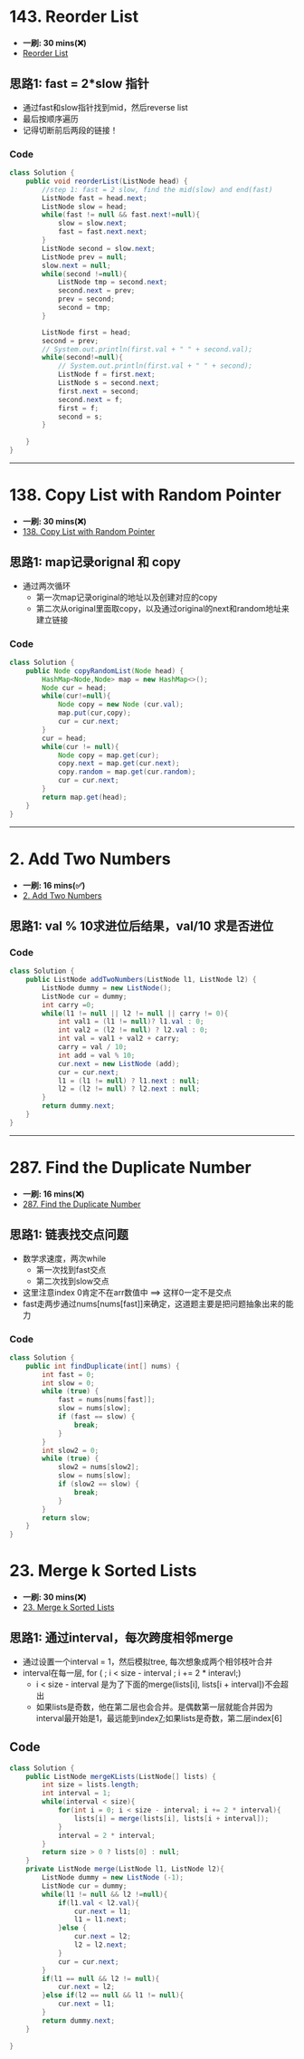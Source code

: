 # 143. Reorder List
*  **一刷: 30 mins(❌)**
* [Reorder List](https://leetcode.com/problems/reorder-list/)
## 思路1: fast = 2*slow 指针
* 通过fast和slow指针找到mid，然后reverse list
* 最后按顺序遍历
* 记得切断前后两段的链接！
### Code
```java
class Solution {
    public void reorderList(ListNode head) {
        //step 1: fast = 2 slow, find the mid(slow) and end(fast)
        ListNode fast = head.next;
        ListNode slow = head;
        while(fast != null && fast.next!=null){
            slow = slow.next;
            fast = fast.next.next;
        }
        ListNode second = slow.next;
        ListNode prev = null;
        slow.next = null;
        while(second !=null){
            ListNode tmp = second.next;
            second.next = prev;
            prev = second;
            second = tmp;
        }

        ListNode first = head;
        second = prev;
        // System.out.println(first.val + " " + second.val);
        while(second!=null){
            // System.out.println(first.val + " " + second);
            ListNode f = first.next;
            ListNode s = second.next;
            first.next = second;
            second.next = f;
            first = f;
            second = s;
        }
        
    }
}
```
***
# 138. Copy List with Random Pointer
*  **一刷: 30 mins(❌)**
* [138. Copy List with Random Pointer](https://leetcode.com/problems/copy-list-with-random-pointer/)

## 思路1: map记录orignal 和 copy
* 通过两次循环
  * 第一次map记录original的地址以及创建对应的copy
  * 第二次从original里面取copy，以及通过original的next和random地址来建立链接

### Code
```java
class Solution {
    public Node copyRandomList(Node head) {
        HashMap<Node,Node> map = new HashMap<>();
        Node cur = head;
        while(cur!=null){
            Node copy = new Node (cur.val);
            map.put(cur,copy);
            cur = cur.next;
        }
        cur = head;
        while(cur != null){
            Node copy = map.get(cur);
            copy.next = map.get(cur.next);
            copy.random = map.get(cur.random);
            cur = cur.next;
        }
        return map.get(head);
    }
}
```
***
# 2. Add Two Numbers
*  **一刷: 16 mins(✅)**
* [2. Add Two Numbers](https://leetcode.com/problems/add-two-numbers/)
## 思路1: val % 10求进位后结果，val/10 求是否进位
### Code
```java
class Solution {
    public ListNode addTwoNumbers(ListNode l1, ListNode l2) {
        ListNode dummy = new ListNode();
        ListNode cur = dummy;
        int carry =0;
        while(l1 != null || l2 != null || carry != 0){
            int val1 = (l1 != null)? l1.val : 0;
            int val2 = (l2 != null) ? l2.val : 0;
            int val = val1 + val2 + carry;
            carry = val / 10;
            int add = val % 10;
            cur.next = new ListNode (add);
            cur = cur.next;
            l1 = (l1 != null) ? l1.next : null;
            l2 = (l2 != null) ? l2.next : null;
        }
        return dummy.next;
    }
}
```
***
# 287. Find the Duplicate Number
*  **一刷: 16 mins(❌)**
* [287. Find the Duplicate Number](https://leetcode.com/problems/find-the-duplicate-number/)

## 思路1: 链表找交点问题
* 数学求速度，两次while
  * 第一次找到fast交点
  * 第二次找到slow交点
* 这里注意index 0肯定不在arr数值中 ==> 这样0一定不是交点
* fast走两步通过nums[nums[fast]]来确定，这道题主要是把问题抽象出来的能力

### Code
```java
class Solution {
    public int findDuplicate(int[] nums) {
        int fast = 0;
        int slow = 0;
        while (true) {
            fast = nums[nums[fast]];
            slow = nums[slow];
            if (fast == slow) {
                break;
            }
        }
        int slow2 = 0;
        while (true) {
            slow2 = nums[slow2];
            slow = nums[slow];
            if (slow2 == slow) {
                break;
            }
        }
        return slow;
    }
}
```
# 23. Merge k Sorted Lists
*  **一刷: 30 mins(❌)**
* [23. Merge k Sorted Lists](https://leetcode.com/problems/merge-k-sorted-lists/)
## 思路1: 通过interval，每次跨度相邻merge
* 通过设置一个interval = 1，然后模拟tree, 每次想象成两个相邻枝叶合并
* interval在每一层, for ( ; i < size - interval ; i += 2 * interavl;)
  * i < size - interval 是为了下面的merge(lists[i], lists[i + interval])不会超出
  * 如果lists是奇数，他在第二层也会合并。是偶数第一层就能合并因为interval最开始是1，最远能到index[7](也就是奇数);如果lists是奇数，第二层index[6]

## Code
```java
class Solution {
    public ListNode mergeKLists(ListNode[] lists) {
        int size = lists.length;
        int interval = 1;
        while(interval < size){
            for(int i = 0; i < size - interval; i += 2 * interval){
                lists[i] = merge(lists[i], lists[i + interval]);
            }
            interval = 2 * interval;
        }
        return size > 0 ? lists[0] : null;
    }
    private ListNode merge(ListNode l1, ListNode l2){
        ListNode dummy = new ListNode (-1);
        ListNode cur = dummy;
        while(l1 != null && l2 !=null){
            if(l1.val < l2.val){
                cur.next = l1;
                l1 = l1.next;
            }else {
                cur.next = l2;
                l2 = l2.next;
            }
            cur = cur.next;
        }
        if(l1 == null && l2 != null){
            cur.next = l2;
        }else if(l2 == null && l1 != null){
            cur.next = l1;
        }
        return dummy.next;
    }
    
}
```